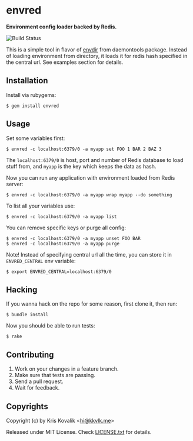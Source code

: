 # envred

**Environment config loader backed by Redis.**

![Build Status](https://app.wercker.com/status/0aa6c6c8ed8cd84fb608604ae7dc7604/s/)

This is a simple tool in flavor of [envdir](http://cr.yp.to/daemontools/envdir.html) from 
daemontools package. Instead of loading environment from directory, it loads it for redis hash 
specified in the central url. See examples section for details.

## Installation

Install via rubygems:

    $ gem install envred

## Usage

Set some variables first:

    $ envred -c localhost:6379/0 -a myapp set FOO 1 BAR 2 BAZ 3

The `localhost:6379/0` is host, port and number of Redis database to load
stuff from, and `myapp` is the key which keeps the data as hash.

Now you can run any application with environment loaded from Redis server:

    $ envred -c localhost:6379/0 -a myapp wrap myapp --do something

To list all your variables use:

    $ envred -c localhost:6379/0 -a myapp list

You can remove specific keys or purge all config:

    $ envred -c localhost:6379/0 -a myapp unset FOO BAR
    $ envred -c localhost:6379/0 -a myapp purge

Note! Instead of specifying central url all the time, you can store it in
`ENVRED_CENTRAL` env variable:

    $ export ENVRED_CENTRAL=localhost:6379/0

## Hacking

If you wanna hack on the repo for some reason, first clone it, then run:

    $ bundle install

Now you should be able to run tests:

    $ rake

## Contributing

1. Work on your changes in a feature branch.
2. Make sure that tests are passing.
3. Send a pull request.
4. Wait for feedback.

## Copyrights

Copyright (c) by Kris Kovalik <<hi@kkvlk.me>>

Released under MIT License. Check [LICENSE.txt](LICENSE.txt) for details.
